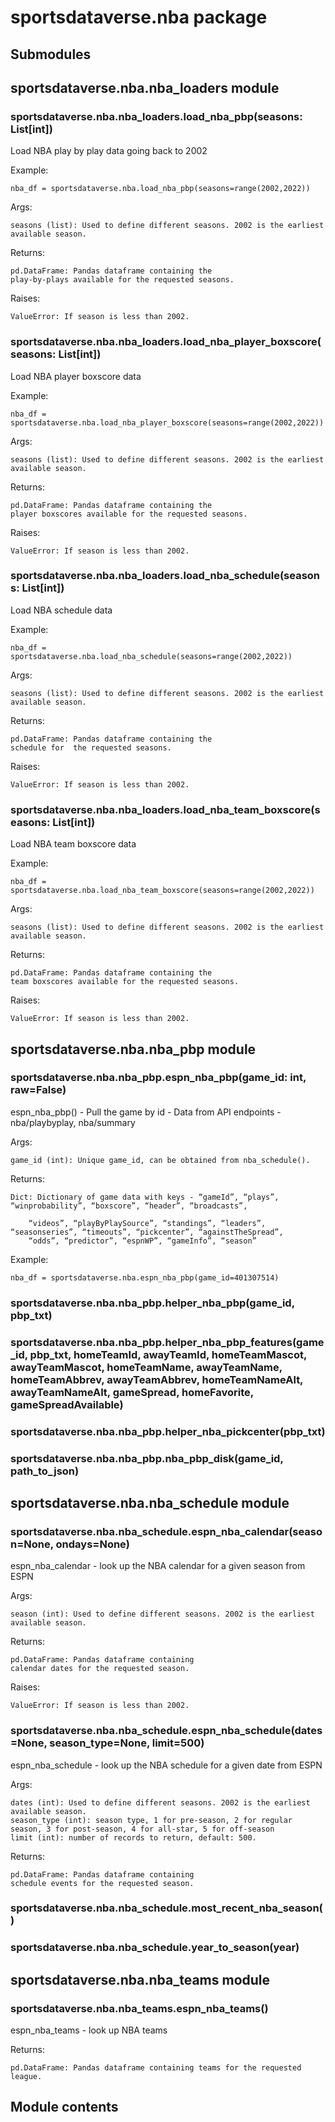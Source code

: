 # sportsdataverse.nba package

## Submodules

## sportsdataverse.nba.nba_loaders module


### sportsdataverse.nba.nba_loaders.load_nba_pbp(seasons: List[int])
Load NBA play by play data going back to 2002

Example:

    nba_df = sportsdataverse.nba.load_nba_pbp(seasons=range(2002,2022))

Args:

    seasons (list): Used to define different seasons. 2002 is the earliest available season.

Returns:

    pd.DataFrame: Pandas dataframe containing the
    play-by-plays available for the requested seasons.

Raises:

    ValueError: If season is less than 2002.


### sportsdataverse.nba.nba_loaders.load_nba_player_boxscore(seasons: List[int])
Load NBA player boxscore data

Example:

    nba_df = sportsdataverse.nba.load_nba_player_boxscore(seasons=range(2002,2022))

Args:

    seasons (list): Used to define different seasons. 2002 is the earliest available season.

Returns:

    pd.DataFrame: Pandas dataframe containing the
    player boxscores available for the requested seasons.

Raises:

    ValueError: If season is less than 2002.


### sportsdataverse.nba.nba_loaders.load_nba_schedule(seasons: List[int])
Load NBA schedule data

Example:

    nba_df = sportsdataverse.nba.load_nba_schedule(seasons=range(2002,2022))

Args:

    seasons (list): Used to define different seasons. 2002 is the earliest available season.

Returns:

    pd.DataFrame: Pandas dataframe containing the
    schedule for  the requested seasons.

Raises:

    ValueError: If season is less than 2002.


### sportsdataverse.nba.nba_loaders.load_nba_team_boxscore(seasons: List[int])
Load NBA team boxscore data

Example:

    nba_df = sportsdataverse.nba.load_nba_team_boxscore(seasons=range(2002,2022))

Args:

    seasons (list): Used to define different seasons. 2002 is the earliest available season.

Returns:

    pd.DataFrame: Pandas dataframe containing the
    team boxscores available for the requested seasons.

Raises:

    ValueError: If season is less than 2002.

## sportsdataverse.nba.nba_pbp module


### sportsdataverse.nba.nba_pbp.espn_nba_pbp(game_id: int, raw=False)
espn_nba_pbp() - Pull the game by id - Data from API endpoints - nba/playbyplay, nba/summary

Args:

    game_id (int): Unique game_id, can be obtained from nba_schedule().

Returns:

    Dict: Dictionary of game data with keys - “gameId”, “plays”, “winprobability”, “boxscore”, “header”, “broadcasts”,

        “videos”, “playByPlaySource”, “standings”, “leaders”, “seasonseries”, “timeouts”, “pickcenter”, “againstTheSpread”,
        “odds”, “predictor”, “espnWP”, “gameInfo”, “season”

Example:

    nba_df = sportsdataverse.nba.espn_nba_pbp(game_id=401307514)


### sportsdataverse.nba.nba_pbp.helper_nba_pbp(game_id, pbp_txt)

### sportsdataverse.nba.nba_pbp.helper_nba_pbp_features(game_id, pbp_txt, homeTeamId, awayTeamId, homeTeamMascot, awayTeamMascot, homeTeamName, awayTeamName, homeTeamAbbrev, awayTeamAbbrev, homeTeamNameAlt, awayTeamNameAlt, gameSpread, homeFavorite, gameSpreadAvailable)

### sportsdataverse.nba.nba_pbp.helper_nba_pickcenter(pbp_txt)

### sportsdataverse.nba.nba_pbp.nba_pbp_disk(game_id, path_to_json)
## sportsdataverse.nba.nba_schedule module


### sportsdataverse.nba.nba_schedule.espn_nba_calendar(season=None, ondays=None)
espn_nba_calendar - look up the NBA calendar for a given season from ESPN

Args:

    season (int): Used to define different seasons. 2002 is the earliest available season.

Returns:

    pd.DataFrame: Pandas dataframe containing
    calendar dates for the requested season.

Raises:

    ValueError: If season is less than 2002.


### sportsdataverse.nba.nba_schedule.espn_nba_schedule(dates=None, season_type=None, limit=500)
espn_nba_schedule - look up the NBA schedule for a given date from ESPN

Args:

    dates (int): Used to define different seasons. 2002 is the earliest available season.
    season_type (int): season type, 1 for pre-season, 2 for regular season, 3 for post-season, 4 for all-star, 5 for off-season
    limit (int): number of records to return, default: 500.

Returns:

    pd.DataFrame: Pandas dataframe containing
    schedule events for the requested season.


### sportsdataverse.nba.nba_schedule.most_recent_nba_season()

### sportsdataverse.nba.nba_schedule.year_to_season(year)
## sportsdataverse.nba.nba_teams module


### sportsdataverse.nba.nba_teams.espn_nba_teams()
espn_nba_teams - look up NBA teams

Returns:

    pd.DataFrame: Pandas dataframe containing teams for the requested league.

## Module contents
